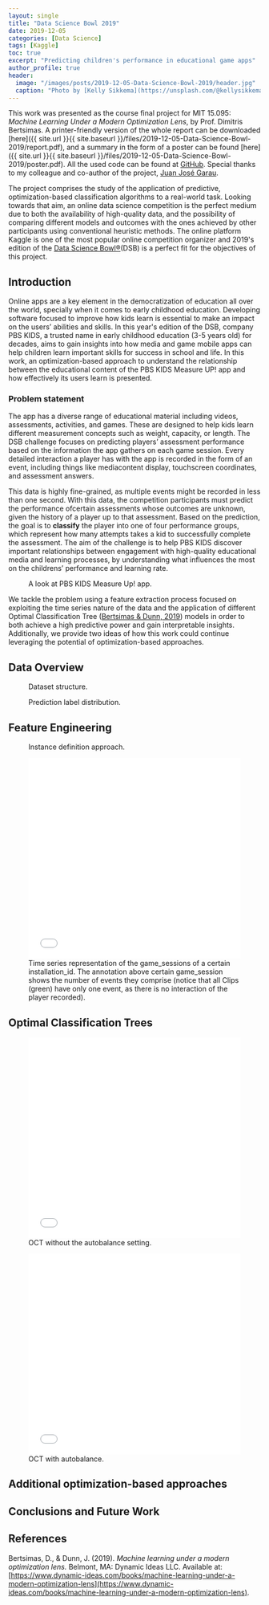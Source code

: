 ```yaml
---
layout: single
title: "Data Science Bowl 2019"
date: 2019-12-05
categories: [Data Science]
tags: [Kaggle]
toc: true
excerpt: "Predicting children's performance in educational game apps"
author_profile: true
header:
  image: "/images/posts/2019-12-05-Data-Science-Bowl-2019/header.jpg"
  caption: "Photo by [Kelly Sikkema](https://unsplash.com/@kellysikkema?utm_source=unsplash&utm_medium=referral&utm_content=creditCopyText) on [Unsplash](https://unsplash.com/)"
---
```


This work was presented as the course final project for MIT 15.095: _Machine Learning Under a Modern Optimization Lens_, by Prof. Dimitris Bertsimas. A printer-friendly version of the whole report can be downloaded [here]({{ site.url }}{{ site.baseurl }}/files/2019-12-05-Data-Science-Bowl-2019/report.pdf), and a summary in the form of a poster can be found [here]({{ site.url }}{{ site.baseurl }}/files/2019-12-05-Data-Science-Bowl-2019/poster.pdf). All the used code can be found at [GitHub](https://github.com/inigodelamaza/Data-Science-Bowl-2019). Special thanks to my colleague and co-author of the project, [Juan José Garau](http://systemarchitect.mit.edu/students.php#garau).

The project comprises the study of the application of predictive, optimization-based classification algorithms to a real-world task. Looking towards that aim, an online data science competition is the perfect medium due to both the availability of high-quality data, and the possibility of comparing different models and outcomes with the ones achieved by other participants using conventional heuristic methods. The online platform Kaggle is one of the most popular online competition organizer and 2019's edition of the [Data Science Bowl®](https://www.kaggle.com/c/data-science-bowl-2019/overview "Data Science Bowl®")(DSB) is a perfect fit for the objectives of this project.

## Introduction

Online apps are a key element in the democratization of education all over the world, specially when it comes to early childhood education. Developing software focused to improve how kids learn is essential to make an impact on the users’ abilities and skills. In this year's edition of the DSB, company PBS KIDS, a trusted name in early childhood education (3-5 years old) for decades, aims to gain insights into how media and game mobile apps can help children learn important skills for success in school and life. In this work, an optimization-based approach to understand the relationship between the educational content of the PBS KIDS Measure UP! app and how effectively its users learn is presented.

### Problem statement

The app has a diverse range of educational material including videos, assessments, activities, and games. These are designed to help kids learn different measurement concepts such as weight, capacity, or length. The DSB challenge focuses on predicting players’ assessment performance based on the information the app gathers on each game session. Every detailed interaction a player has with the app is recorded in the form of an event, including things like mediacontent display, touchscreen coordinates, and assessment answers. 

This data is highly fine-grained, as multiple events might be recorded in less than one second. With this data, the competition participants must predict the performance ofcertain assessments whose outcomes are unknown, given the history of a player up to that assessment. Based on the prediction, the goal is to __classify__ the player into one of four performance groups, which represent how many attempts takes a kid to successfully complete the assessment. The aim of the challenge is to help PBS KIDS discover important relationships between engagement with high-quality educational media and learning processes, by understanding what influences the most on the childrens’ performance and learning rate.

<figure class="align-center">
  <img src="{{ site.url }}{{ site.baseurl }}/images/posts/2019-12-05-Data-Science-Bowl-2019/pbs-app.png" alt="">
  <figcaption>A look at PBS KIDS Measure Up! app.</figcaption>
</figure> 

We tackle the problem using a feature extraction process focused on exploiting the time series nature of the data and the application of different Optimal Classification Tree ([Bertsimas & Dunn, 2019](#bertsimas2019)) models in order to both achieve a high predictive power and gain interpretable insights. Additionally, we provide two ideas of how this work could continue leveraging the potential of optimization-based approaches.

## Data Overview

<figure class="align-center">
  <img src="{{ site.url }}{{ site.baseurl }}/images/posts/2019-12-05-Data-Science-Bowl-2019/data_overview.png" alt="">
  <figcaption>Dataset structure.</figcaption>
</figure> 

<figure class="align-center">
  <img src="{{ site.url }}{{ site.baseurl }}/images/posts/2019-12-05-Data-Science-Bowl-2019/label_dist.png" alt="">
  <figcaption>Prediction label distribution.</figcaption>
</figure> 

## Feature Engineering

<figure class="align-center">
  <img src="{{ site.url }}{{ site.baseurl }}/images/posts/2019-12-05-Data-Science-Bowl-2019/feat_eng.png" alt="">
  <figcaption>Instance definition approach.</figcaption>
</figure> 

<figure>
  <iframe width= "100%" height= "400" frameborder= "0" scrolling="yes" id="igraph" seamless="seamless" src="/charts/2019-12-05-Data-Science-Bowl-2019/timeseries2.html">
  </iframe>
  <figcaption>Time series representation of the game_sessions of a certain installation_id. The annotation above certain game_session shows the number of events they comprise (notice that all Clips (green) have only one event, as there is no interaction of the player recorded).</figcaption>
</figure>

## Optimal Classification Trees

<figure>
  <iframe width= "100%" height= "400" frameborder= "0" scrolling="yes" id="igraph" seamless="seamless" src="/charts/2019-12-05-Data-Science-Bowl-2019/tree_oct_no_autobalance.html">
  </iframe>
  <figcaption>OCT without the autobalance setting.</figcaption>
</figure>

<figure>
  <iframe width= "100%" height= "400" frameborder= "0" scrolling="no" id="igraph" seamless="seamless" src="/charts/2019-12-05-Data-Science-Bowl-2019/tree_oct_autobalance.html">
  </iframe>
  <figcaption>OCT with autobalance.</figcaption>
</figure>

## Additional optimization-based approaches



## Conclusions and Future Work



## References

<a name="bertsimas2019"></a>
Bertsimas, D., & Dunn, J. (2019). _Machine learning under a modern optimization lens._ Belmont, MA: Dynamic Ideas LLC. Available at: [https://www.dynamic-ideas.com/books/machine-learning-under-a-modern-optimization-lens](https://www.dynamic-ideas.com/books/machine-learning-under-a-modern-optimization-lens).